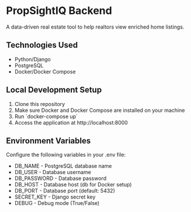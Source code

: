# PropSightIQ Backend

A data-driven real estate tool to help realtors view enriched home listings.

## Technologies Used
- Python/Django
- PostgreSQL
- Docker/Docker Compose

## Local Development Setup
1. Clone this repository
2. Make sure Docker and Docker Compose are installed on your machine
3. Run \`docker-compose up\`
4. Access the application at http://localhost:8000

## Environment Variables
Configure the following variables in your .env file:
- DB_NAME - PostgreSQL database name
- DB_USER - Database username
- DB_PASSWORD - Database password
- DB_HOST - Database host (db for Docker setup)
- DB_PORT - Database port (default: 5432)
- SECRET_KEY - Django secret key
- DEBUG - Debug mode (True/False)
